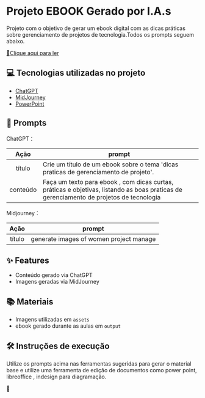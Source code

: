 

# Projeto EBOOK Gerado por I.A.s



Projeto com o objetivo de gerar um ebook digital com as dicas práticas sobre gerenciamento de projetos de tecnologia.Todos os prompts
seguem abaixo.

<a href="ebook_13_dicas_gerenciamento_projetos 2.pdf" title="View PDF now"> 📕Clique aqui para ler</a>

## 💻 Tecnologias utilizadas no projeto

- [ChatGPT](https://chat.openai.com/) 
- [MidJourney](https://www.midjourney.com/app/)
- [PowerPoint](https://www.microsoft.com/en/microsoft-365/powerpoint)

## 🧠 Prompts


ChatGPT：

|   Ação   | prompt                                                                                                                                                                                                                                                                         |
| :------: | ------------------------------------------------------------------------------------------------------------------------------------------------------------------------------------------------------------------------------------------------------------------------------ |
|  título  | Crie um título de um ebook sobre o tema 'dicas praticas de gerenciamento de projeto'.                                                   |
| conteúdo | Faça um texto para ebook , com dicas curtas, práticas e objetivas, listando as boas praticas de gerenciamento de projetos de tecnologia


Midjourney：

|  Ação  | prompt                                                                                 |
| :----: | -------------------------------------------------------------------------------------- |
| título | generate images of women project manage|

## ✨ Features

- Conteúdo gerado via ChatGPT
- Imagens geradas via MidJourney

## 📚 Materiais

- Imagens utilizadas em `assets`
- ebook gerado durante as aulas em `output`

## 🛠️ Instruções de execução

Utilize os prompts acima nas ferramentas sugeridas para gerar o material base e utilize uma ferramenta de edição de documentos como power point, libreoffice , indesign para diagramação.


💜
